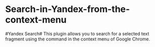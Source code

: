 # Search-in-Yandex-from-the-context-menu
#Yandex Search#  This plugin allows you to search for a selected text fragment using the command in the context menu of Google Chrome.
